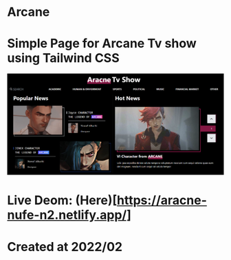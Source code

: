 # Arcane

# Simple Page for Arcane Tv show using Tailwind CSS
![Image Preview](https://github.com/Nuf1i/arcane-page/blob/main/twt-img/preview.png)
# Live Deom: (Here)[https://aracne-nufe-n2.netlify.app/]
# Created at 2022/02
